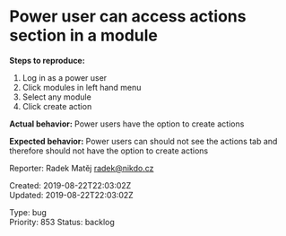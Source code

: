 # Power user can access actions section in a module

**Steps to reproduce:**

1. Log in as a power user
2. Click modules in left hand menu
3. Select any module
4. Click create action

**Actual behavior:** Power users have the option to create actions

**Expected behavior:** Power users can should not see the actions tab and therefore should not have the option to create actions

Reporter: Radek Matěj <radek@nikdo.cz>  

Created: 2019-08-22T22:03:02Z  
Updated: 2019-08-22T22:03:02Z

Type: bug  
Priority: 853
Status: backlog
